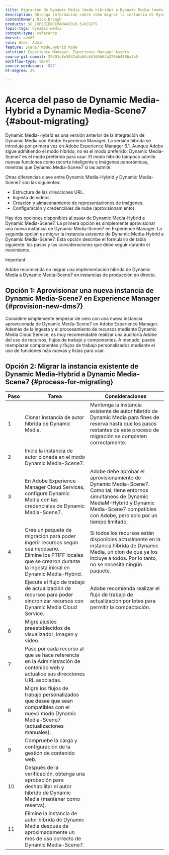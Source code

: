 ```yaml
---
title: Migración de Dynamic Media (modo híbrido) a Dynamic Media (modo S7)
description: Obtenga información sobre cómo migrar la instancia de Dynamic Media (modo híbrido) a Dynamic Media (modo S7)
contentOwner: Rick Brough
products: SG_EXPERIENCEMANAGER/6.5/ASSETS
topic-tags: dynamic-media
content-type: reference
docset: aem65
role: User, Admin
feature: Scene7 Mode,Hybrid Mode
solution: Experience Manager, Experience Manager Assets
source-git-commit: 29391c8e3042a8a04c64165663a228bb4886afb5
workflow-type: tm+mt
source-wordcount: '527'
ht-degree: 2%

---
```


# Acerca del paso de Dynamic Media-Hybrid a Dynamic Media-Scene7 {#about-migrating}

Dynamic Media-Hybrid es una versión anterior de la integración de Dynamic Media con Adobe Experience Manager. La versión híbrida se introdujo por primera vez en Adobe Experience Manager 6.1. Aunque Adobe sigue admitiendo el modo híbrido, no es el modo preferido; Dynamic Media-Scene7 es el modo preferido para usar. El modo híbrido tampoco admite nuevas funciones como recorte inteligente e imágenes panorámicas, mientras que Dynamic Media-Scene7 sí las admite.

Otras diferencias clave entre Dynamic Media-Hybrid y Dynamic Media-Scene7 son las siguientes:

* Estructura de las direcciones URL.
* Ingesta de vídeos.
* Creación y almacenamiento de representaciones de imágenes.
* Configuración y credenciales de nube (aprovisionamiento).

Hay dos opciones disponibles al pasar de Dynamic Media-Hybrid a Dynamic Media-Scene7. La primera opción es simplemente aprovisionar una nueva instancia de Dynamic Media-Scene7 en Experience Manager. La segunda opción es migrar la instancia existente de Dynamic Media-Hybrid a Dynamic Media-Scene7. Esta opción describe el formulario de tabla siguiente: los pasos y las consideraciones que debe seguir durante el movimiento.

>[!IMPORTANT]
>
>Adobe recomienda no migrar una implementación híbrida de Dynamic Media a Dynamic Media-Scene7 en instancias de producción en directo.

## Opción 1: Aprovisionar una nueva instancia de Dynamic Media-Scene7 en Experience Manager {#provision-new-dms7}

Considere simplemente empezar de cero con una nueva instancia aprovisionada de Dynamic Media-Scene7 en Adobe Experience Manager. Además de la ingesta y el procesamiento de recursos mediante Dynamic Media Cloud Service, es muy recomendable realizar una auditoría Adobe del uso de recursos, flujos de trabajo y componentes. A menudo, puede reemplazar componentes y flujos de trabajo personalizados mediante el uso de funciones más nuevas y listas para usar.

## Opción 2: Migrar la instancia existente de Dynamic Media-Hybrid a Dynamic Media-Scene7 {#process-for-migrating}

| Paso | Tarea | Consideraciones |
|---|---|---|
| 1 | Clonar instancia de autor híbrida de Dynamic Media. | Mantenga la instancia existente de autor híbrido de Dynamic Media para fines de reserva hasta que los pasos restantes de este proceso de migración se completen correctamente. |
| 2 | Inicie la instancia de autor clonada en el modo Dynamic Media-Scene7. |  |
| 3 | En Adobe Experience Manager Cloud Services, configure Dynamic Media con las credenciales de Dynamic Media-Scene7. | Adobe debe aprobar el aprovisionamiento de Dynamic Media-Scene7. Como tal, tiene entornos simultáneos de Dynamic MediaM-Hybrid y Dynamic Media-Scene7 compatibles con Adobe, pero solo por un tiempo limitado. |
| 4 | Cree un paquete de migración para poder ingerir recursos según sea necesario.<br>Elimine los PTIFF locales que se crearon durante la ingesta inicial en Dynamic Media-Hybrid. | Si todos los recursos están disponibles actualmente en la instancia híbrida de Dynamic Media, un clon de que ya los incluye a todos. Por lo tanto, no se necesita ningún paquete. |
| 5 | Ejecute el flujo de trabajo de actualización de recursos para poder sincronizar recursos con Dynamic Media Cloud Service. | Adobe recomienda realizar el flujo de trabajo de actualización por lotes para permitir la compactación. |
| 6 | Migre ajustes preestablecidos de visualizador, imagen y vídeo. |  |
| 7 | Pase por cada recurso al que se hace referencia en la Administración de contenido web y actualice sus direcciones URL asociadas. |  |
| 8 | Migre los flujos de trabajo personalizados que desee que sean compatibles con el nuevo modo Dynamic Media-Scene7 (actualizaciones manuales). |  |
| 9 | Compruebe la carga y configuración de la gestión de contenido web. |  |
| 10 | Después de la verificación, obtenga una aprobación para deshabilitar el autor híbrido de Dynamic Media (mantener como reserva). |  |
| 11 | Elimine la instancia de autor híbrida de Dynamic Media después de aproximadamente un mes de uso correcto de Dynamic Media-Scene7. |  |
